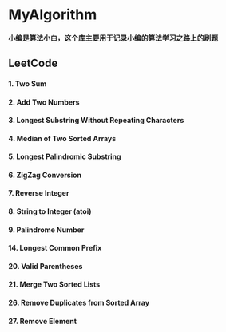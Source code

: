 # MyAlgorithm
**小编是算法小白，这个库主要用于记录小编的算法学习之路上的刷题**
## LeetCode
#### 1. Two Sum
#### 2. Add Two Numbers
#### 3. Longest Substring Without Repeating Characters
#### 4. Median of Two Sorted Arrays
#### 5. Longest Palindromic Substring
#### 6. ZigZag Conversion
#### 7. Reverse Integer
#### 8. String to Integer (atoi)
#### 9. Palindrome Number
#### 14. Longest Common Prefix
#### 20. Valid Parentheses
#### 21. Merge Two Sorted Lists
#### 26. Remove Duplicates from Sorted Array
#### 27. Remove Element
